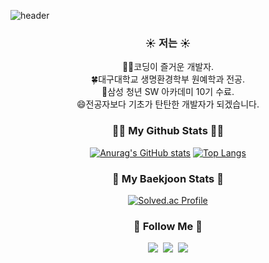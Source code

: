 ![header](https://capsule-render.vercel.app/api?type=waving&color=gradient&height=160&section=header&text=Hi!%20I'm%20Minho!&fontAlign=50&fontAlignY=70&fontSize=90&fontColor=000000) 

<h3 align="center">☀️ 저는 ☀️</h3>

<div align="center">
👨‍💻코딩이 즐거운 개발자.
<br>
🍀대구대학교 생명환경학부 원예학과 전공.
<br>
🌅삼성 청년 SW 아카데미 10기 수료.
<br>
😄전공자보다 기초가 탄탄한 개발자가 되겠습니다.
</div>

<h3 align="center">👩‍💻 My Github Stats 👩‍💻</h3>

<div align="center">

[![Anurag's GitHub stats](https://github-readme-stats.vercel.app/api?username=GEISHAz&hide_title=true&show_icons=true&include_all_commits=true&disable_animations=true&theme=vue)](https://github.com/GEISHAz/github-readme-stats)
[![Top Langs](https://github-readme-stats.vercel.app/api/top-langs/?username=GEISHAz&layout=compact)](https://github.com/GEISHAz/github-readme-stats)

</div>

<h3 align="center">🧮 My Baekjoon Stats 🧮</h3>

<div align="center">

[![Solved.ac Profile](http://mazassumnida.wtf/api/v2/generate_badge?boj=allmin9702)](https://solved.ac/allmin9702)
</div>

<h3 align="center">🌈 Follow Me 🌈</h3>
<p align="center">
  <a href="https://geishastory.tistory.com/"><img src="https://img.shields.io/badge/Tech%20Blog-11B48A?style=flat-square&logo=Vimeo&logoColor=white&link=https://geishastory.tistory.com/"/></a>&nbsp
  <a href="https://www.instagram.com/min._.ho0o/"><img src="https://img.shields.io/badge/Instagram-E4405F?style=flat-square&logo=Instagram&logoColor=white&link=https://www.instagram.com/min._.ho0o/"/></a>&nbsp
  <a href="mailto:allmin9702@naver.com"><img src="https://img.shields.io/badge/Gmail-d14836?style=flat-square&logo=Gmail&logoColor=white&link=allmin9702@naver.com"/></a>
</p>
